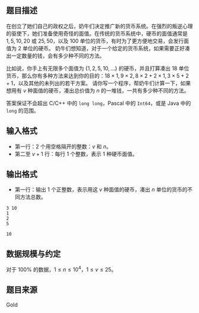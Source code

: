 ## 题目描述
在创立了她们自己的政权之后，奶牛们决定推广新的货币系统。在强烈的叛逆心理的驱使下，她们准备使用奇怪的面值。在传统的货币系统中，硬币的面值通常是 $1,5,10,20$ 或 $25,50$，以及 $100$ 单位的货币，有时为了更方便地交易，会发行面值为 $2$ 单位的硬币。 奶牛们想知道，对于一个给定的货币系统，如果需要正好凑出一定数量的钱，会有多少种不同的方法。

比如说，你手上有无限多个面值为 $\{1,2,5,10,\dots\}$ 的硬币，并且打算凑出 $18$ 单位货币，那么你有多种方法来达到你的目的：$18  \times 1,9  \times 2,8  \times 2 + 2  \times 1,3  \times 5 + 2 + 1$，以及其他的未列出的若干方案。 请你写一个程序，帮奶牛们计算一下，如果想用有 $v$ 种面值的硬币，凑出总价值为 $n$ 的一堆钱，一共有多少种不同的方法。

答案保证不会超出 C/C++ 中的 `long long`，Pascal 中的 `Int64`，或是 Java 中的 `long` 的范围。
## 输入格式
* 第一行：$2$ 个用空格隔开的整数：$v$ 和 $n$。
* 第二至 $v+1$ 行：每行 $1$ 个整数，表示 $1$ 种硬币面值。
## 输出格式
- 第一行：输出 $1$ 个正整数，表示用这 $v$ 种面值的硬币，凑出 $n$ 单位的货币的不同方法总数。

```input1
3 10
1
2
5
```
```output1
10
```
## 数据规模与约定
对于 $100\%$ 的数据，$1\le n \le 10^4$，$1 \le v \le 25$。
## 题目来源
Gold